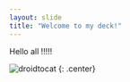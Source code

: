 ```yaml
---
layout: slide
title: "Welcome to my deck!"
---
```


Hello all !!!!!

![droidtocat](https://octodex.github.com/images/droidtocat.png)
{: .center}
